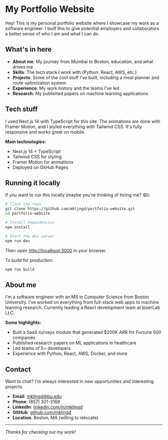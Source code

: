 # My Portfolio Website

Hey! This is my personal portfolio website where I showcase my work as a software engineer. I built this to give potential employers and collaborators a better sense of who I am and what I can do.

## What's in here

- **About me**: My journey from Mumbai to Boston, education, and what drives me
- **Skills**: The tech stack I work with (Python, React, AWS, etc.)
- **Projects**: Some of the cool stuff I've built, including a meal planner and route optimization system
- **Experience**: My work history and the teams I've led
- **Research**: My published papers on machine learning applications

## Tech stuff

I used Next.js 14 with TypeScript for this site. The animations are done with Framer Motion, and I styled everything with Tailwind CSS. It's fully responsive and works great on mobile.

**Main technologies:**
- Next.js 14 + TypeScript
- Tailwind CSS for styling
- Framer Motion for animations
- Deployed on GitHub Pages

## Running it locally

If you want to run this locally (maybe you're thinking of hiring me? 😄):

```bash
# Clone the repo
git clone https://github.com/mkljngd/portfolio-website.git
cd portfolio-website

# Install dependencies
npm install

# Start the dev server
npm run dev
```

Then open [http://localhost:3000](http://localhost:3000) in your browser.

To build for production:
```bash
npm run build
```

## About me

I'm a software engineer with an MS in Computer Science from Boston University. I've worked on everything from full-stack web apps to machine learning research. Currently leading a React development team at IpserLab LLC.

**Some highlights:**
- Built a SaaS surveys module that generated $200K ARR for Fortune 500 companies
- Published research papers on ML applications in healthcare
- Led teams of 5+ developers
- Experience with Python, React, AWS, Docker, and more

## Contact

Want to chat? I'm always interested in new opportunities and interesting projects.

- **Email**: mkljngd@bu.edu
- **Phone**: (857) 321-3168
- **LinkedIn**: [linkedin.com/in/mkljngd](https://linkedin.com/in/mkljngd)
- **GitHub**: [github.com/mkljngd](https://github.com/mkljngd)
- **Location**: Boston, MA (willing to relocate)

---

*Thanks for checking out my work!*
